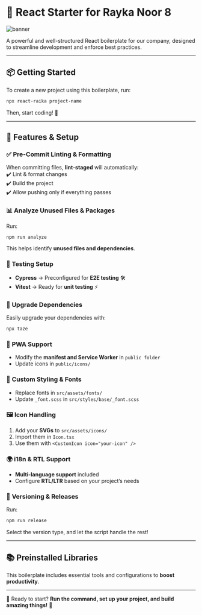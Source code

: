 # 🚀 React Starter for Rayka Noor 8  

![banner](https://github.com/user-attachments/assets/5e00cdb3-bb29-43f7-a906-981f26b48ed0)  

A powerful and well-structured React boilerplate for our company, designed to streamline development and enforce best practices.  

---

## 📦 Getting Started  
To create a new project using this boilerplate, run:  
```sh
npx react-raika project-name
```  
Then, start coding! 🚀  

---

## 🔧 Features & Setup  

### ✅ **Pre-Commit Linting & Formatting**  
When committing files, **lint-staged** will automatically:  
✔️ Lint & format changes  
✔️ Build the project  
✔️ Allow pushing only if everything passes  

### 📊 **Analyze Unused Files & Packages**  
Run:  
```sh
npm run analyze
```  
This helps identify **unused files and dependencies**.  

### 🧪 **Testing Setup**  
- **Cypress** → Preconfigured for **E2E testing** 🛠️  
- **Vitest** → Ready for **unit testing** ⚡  

### 🚀 **Upgrade Dependencies**  
Easily upgrade your dependencies with:  
```sh
npx taze
```  

### 📱 **PWA Support**  
- Modify the **manifest and Service Worker** in `public folder`  
- Update icons in `public/icons/`  

### 🎨 **Custom Styling & Fonts**  
- Replace fonts in `src/assets/fonts/`  
- Update `_font.scss` in `src/styles/base/_font.scss`  

### 🖼️ **Icon Handling**  
1. Add your **SVGs** to `src/assets/icons/`  
2. Import them in `Icon.tsx`  
3. Use them with `<CustomIcon icon="your-icon" />`  

### 🌍 **i18n & RTL Support**  
- **Multi-language support** included  
- Configure **RTL/LTR** based on your project’s needs  

### 🔖 **Versioning & Releases**  
Run:  
```sh
npm run release
```  
Select the version type, and let the script handle the rest!  

---

## 📚 Preinstalled Libraries  
This boilerplate includes essential tools and configurations to **boost productivity**.  

---

🎯 Ready to start? **Run the command, set up your project, and build amazing things!** 🚀

